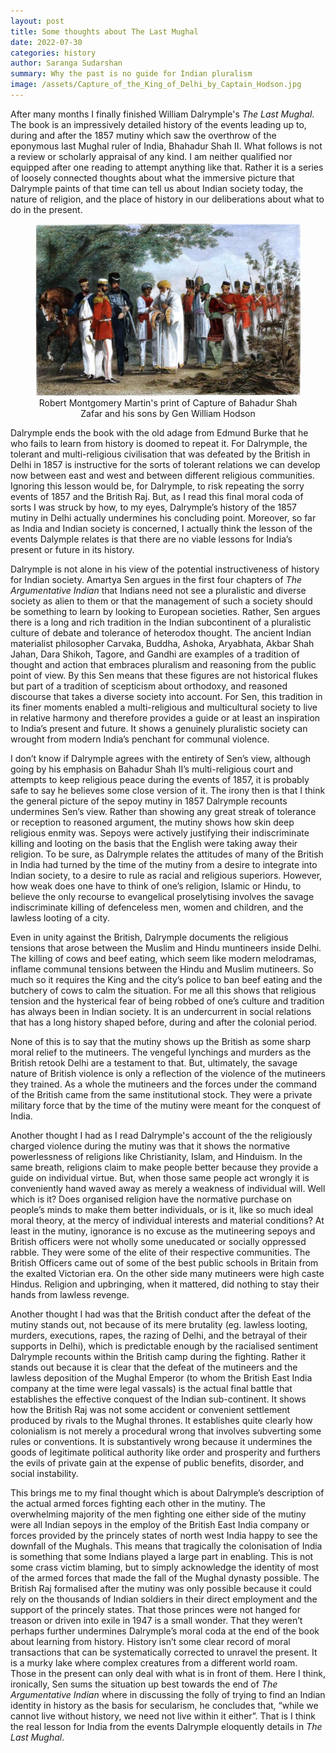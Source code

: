 ```yaml
---
layout: post
title: Some thoughts about The Last Mughal
date: 2022-07-30
categories: history
author: Saranga Sudarshan
summary: Why the past is no guide for Indian pluralism
image: /assets/Capture_of_the_King_of_Delhi_by_Captain_Hodson.jpg
---
```

After many months I finally finished William Dalrymple's *The Last Mughal*. The book is an impressively detailed history of the events leading up to, during and after the 1857 mutiny which saw the overthrow of the eponymous last Mughal ruler of India, Bhahadur Shah II.  What follows is not a review or scholarly appraisal of any kind. I am neither qualified nor equipped after one reading to attempt anything like that. Rather it is a series of loosely connected thoughts about what the immersive picture that Dalrymple paints of that time can tell us about Indian society today, the nature of religion, and the place of history in our deliberations about what to do in the present.

<figure style="text-align:center;">
<img src="/assets/Capture_of_the_King_of_Delhi_by_Captain_Hodson.jpg" alt="image"/>
<figcaption> Robert Montgomery Martin's print of Capture of Bahadur Shah Zafar and his sons by Gen William Hodson
</figcaption>
</figure>

Dalrymple ends the book with the old adage from Edmund Burke that he who fails to learn from history is doomed to repeat it. For Dalrymple, the tolerant and multi-religious civilisation that was defeated by the British in Delhi in 1857 is instructive for the sorts of tolerant relations we can develop now between east and west and between different religious communities. Ignoring this lesson would be, for Dalrymple, to risk repeating the sorry events of 1857 and the British Raj. But, as I read this final moral coda of sorts I was struck by how, to my eyes, Dalrymple’s history of the 1857 mutiny in Delhi actually undermines his concluding point. Moreover, so far as India and Indian society is concerned, I actually think the lesson of the events Dalymple relates is that there are no viable lessons for India’s present or future in its history.

Dalrymple is not alone in his view of the potential instructiveness of history for Indian society. Amartya Sen argues in the first four chapters of *The Argumentative Indian* that Indians need not see a pluralistic and diverse society as alien to them or that the management of such a society should be something to learn by looking to European societies. Rather, Sen argues there is a long and rich tradition in the Indian subcontinent of a pluralistic culture of debate and tolerance of heterodox thought. The ancient Indian materialist philosopher Carvaka, Buddha, Ashoka, Aryabhata, Akbar Shah Jahan, Dara Shikoh, Tagore, and Gandhi are examples of a tradition of thought and action that embraces pluralism and reasoning from the public point of view. By this Sen means that these figures are not historical flukes but part of a tradition of scepticism about orthodoxy, and reasoned discourse that takes a diverse society into account. For Sen, this tradition in its finer moments enabled a multi-religious and multicultural society to live in relative harmony and therefore provides a guide or at least an inspiration to India’s present and future. It shows a genuinely pluralistic society can wrought from modern India’s penchant for communal violence.

I don’t know if Dalrymple agrees with the entirety of Sen’s view, although going by his emphasis on Bahadur Shah II’s multi-religious court and attempts to keep religious peace during the events of 1857, it is probably safe to say he believes some close version of it. The irony then is that I think the general picture of the sepoy mutiny in 1857 Dalrymple recounts undermines Sen’s view. Rather than showing any great streak of tolerance or reception to reasoned argument, the mutiny shows how skin deep religious enmity was. Sepoys were actively justifying their indiscriminate killing and looting on the basis that the English were taking away their religion. To be sure, as Dalrymple relates the attitudes of many of the British in India had turned by the time of the mutiny from a desire to integrate into Indian society, to a desire to rule as racial and religious superiors. However, how weak does one have to think of one’s religion, Islamic or Hindu, to believe the only recourse to evangelical proselytising involves the savage indiscriminate killing of defenceless men, women and children, and the lawless looting of a city.

Even in unity against the British, Dalrymple documents the religious tensions that arose between the Muslim and Hindu muntineers inside Delhi. The killing of cows and beef eating, which seem like modern melodramas, inflame communal tensions between the Hindu and Muslim mutineers. So much so it requires the King and the city’s police to ban beef eating and the butchery of cows to calm the situation. For me all this shows that religious tension and the hysterical fear of being robbed of one’s culture and tradition has always been in Indian society. It is an undercurrent in social relations that has a long history shaped before, during and after the colonial period.

None of this is to say that the mutiny shows up the British as some sharp moral relief to the mutineers. The vengeful lynchings and murders as the British retook Delhi are a testament to that. But, ultimately, the savage nature of British violence is only a reflection of the violence of the mutineers they trained. As a whole the mutineers and the forces under the command of the British came from the same institutional stock. They were a private military force that by the time of the mutiny were meant for the conquest of India.

Another thought I had as I read Dalrymple's account of the the religiously charged violence during the mutiny was that it shows the normative powerlessness of religions like Christianity, Islam, and Hinduism. In the same breath, religions claim to make people better because they provide a guide on individual virtue. But, when those same people act wrongly it is conveniently hand waved away as merely a weakness of individual will. Well which is it? Does organised religion have the normative purchase on people’s minds to make them better individuals, or is it, like so much ideal moral theory, at the mercy of individual interests and material conditions? At least in the mutiny, ignorance is no excuse as the mutineering sepoys and British officers were not wholly some uneducated or socially oppressed rabble. They were some of the elite of their respective communities. The British Officers came out of some of the best public schools in Britain from the exalted Victorian era. On the other side many mutineers were high caste Hindus. Religion and upbringing, when it mattered, did nothing to stay their hands from lawless revenge.

Another thought I had was that the British conduct after the defeat of the mutiny stands out, not because of its mere brutality (eg. lawless looting, murders, executions, rapes, the razing of Delhi, and the betrayal of their supports in Delhi), which is predictable enough by the racialised sentiment Dalrymple recounts within the British camp during the fighting. Rather it stands out because it is clear that the defeat of the mutineers and the lawless deposition of the Mughal Emperor (to whom the British East India company at the time were legal vassals) is the actual final battle that establishes the effective conquest of the Indian sub-continent. It shows how the British Raj was not some accident or convenient settlement produced by rivals to the Mughal thrones. It establishes quite clearly how colonialism is not merely a procedural wrong that involves subverting some rules or conventions. It is substantively wrong because it undermines the goods of legitimate political authority like order and prosperity and furthers the evils of private gain at the expense of public benefits, disorder, and social instability.

This brings me to my final thought which is about Dalrymple’s description of the actual armed forces fighting each other in the mutiny. The overwhelming majority of the men fighting one either side of the mutiny were all Indian sepoys in the employ of the British East India company or forces provided by the princely states of north west India happy to see the downfall of the Mughals. This means that tragically the colonisation of India is something that some Indians played a large part in enabling. This is not some crass victim blaming, but to simply acknowledge the identity of most of the armed forces that made the fall of the Mughal dynasty possible. The British Raj formalised after the mutiny was only possible because it could rely on the thousands of Indian soldiers in their direct employment and the support of the princely states. That those princes were not hanged for treason or driven into exile in 1947 is a small wonder. That they weren’t perhaps further undermines Dalrymple’s moral coda at the end of the book about learning from history. History isn’t some clear record of moral transactions that can be systematically corrected to unravel the present. It is a murky lake where complex creatures from a different world roam. Those in the present can only deal with what is in front of them. Here I think, ironically, Sen sums the situation up best towards the end of *The Argumentative Indian* where in discussing the folly of trying to find an Indian identity in history as the basis for secularism, he concludes that, “while we cannot live without history, we need not live within it either”. That is I think the real lesson for India from the events Dalrymple eloquently details in *The Last Mughal*.

